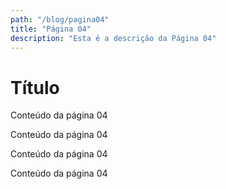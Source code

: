 ```yaml
---
path: "/blog/pagina04"
title: "Página 04"
description: "Esta é a descrição da Página 04"
---
```


# Título

Conteúdo da página 04

Conteúdo da página 04

Conteúdo da página 04

Conteúdo da página 04